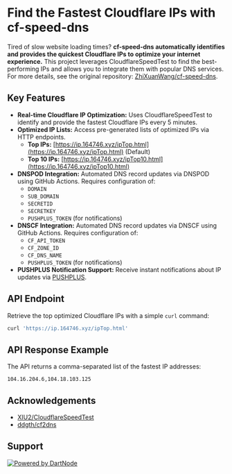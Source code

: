# Find the Fastest Cloudflare IPs with cf-speed-dns

Tired of slow website loading times? **cf-speed-dns automatically identifies and provides the quickest Cloudflare IPs to optimize your internet experience.** This project leverages CloudflareSpeedTest to find the best-performing IPs and allows you to integrate them with popular DNS services.  For more details, see the original repository:  [ZhiXuanWang/cf-speed-dns](https://github.com/ZhiXuanWang/cf-speed-dns).

## Key Features

*   **Real-time Cloudflare IP Optimization:**  Uses CloudflareSpeedTest to identify and provide the fastest Cloudflare IPs every 5 minutes.
*   **Optimized IP Lists:** Access pre-generated lists of optimized IPs via HTTP endpoints.
    *   **Top IPs:** [https://ip.164746.xyz/ipTop.html](https://ip.164746.xyz/ipTop.html) (Default)
    *   **Top 10 IPs:** [https://ip.164746.xyz/ipTop10.html](https://ip.164746.xyz/ipTop10.html)
*   **DNSPOD Integration:**  Automated DNS record updates via DNSPOD using GitHub Actions.  Requires configuration of:
    *   `DOMAIN`
    *   `SUB_DOMAIN`
    *   `SECRETID`
    *   `SECRETKEY`
    *   `PUSHPLUS_TOKEN` (for notifications)
*   **DNSCF Integration:** Automated DNS record updates via DNSCF using GitHub Actions. Requires configuration of:
    *   `CF_API_TOKEN`
    *   `CF_ZONE_ID`
    *   `CF_DNS_NAME`
    *   `PUSHPLUS_TOKEN` (for notifications)
*   **PUSHPLUS Notification Support:** Receive instant notifications about IP updates via [PUSHPLUS](https://www.pushplus.plus/push1.html).

## API Endpoint

Retrieve the top optimized Cloudflare IPs with a simple `curl` command:

```bash
curl 'https://ip.164746.xyz/ipTop.html'
```

## API Response Example

The API returns a comma-separated list of the fastest IP addresses:

```
104.16.204.6,104.18.103.125
```

## Acknowledgements

*   [XIU2/CloudflareSpeedTest](https://github.com/XIU2/CloudflareSpeedTest)
*   [ddgth/cf2dns](https://github.com/ddgth/cf2dns)

##  Support

[![Powered by DartNode](https://dartnode.com/branding/DN-Open-Source-sm.png)](https://dartnode.com "Powered by DartNode - Free VPS for Open Source")